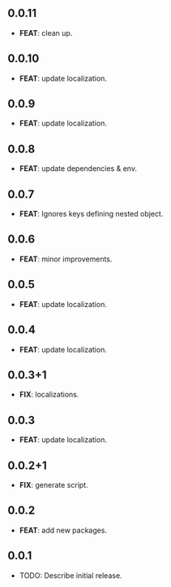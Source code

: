 ## 0.0.11

 - **FEAT**: clean up.

## 0.0.10

 - **FEAT**: update localization.

## 0.0.9

 - **FEAT**: update localization.

## 0.0.8

 - **FEAT**: update dependencies & env.

## 0.0.7

 - **FEAT**: Ignores keys defining nested object.

## 0.0.6

 - **FEAT**: minor improvements.

## 0.0.5

 - **FEAT**: update localization.

## 0.0.4

 - **FEAT**: update localization.

## 0.0.3+1

 - **FIX**: localizations.

## 0.0.3

 - **FEAT**: update localization.

## 0.0.2+1

 - **FIX**: generate script.

## 0.0.2

 - **FEAT**: add new packages.

## 0.0.1

* TODO: Describe initial release.
